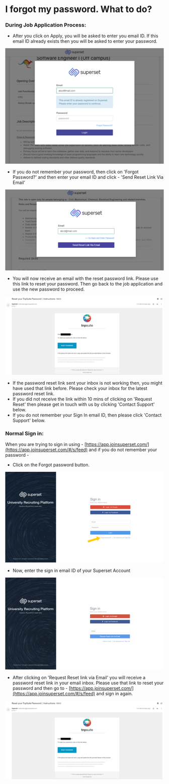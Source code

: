 # I forgot my password. What to do?

### During Job Application Process:

* After you click on Apply, you will be asked to enter you email ID. If this email ID already exists then you will be asked to enter your password.

![](../../.gitbook/assets/image%20%28193%29.png)

* If you do not remember your password, then click on 'Forgot Password?' and then enter your email ID and click - 'Send Reset Link Via Email'

![](../../.gitbook/assets/image%20%28241%29.png)

* You will now receive an email with the reset password link. Please use this link to reset your password. Then go back to the job application and use the new password to proceed.

![](../../.gitbook/assets/image%20%28243%29.png)

* If the password reset link sent your inbox is not working then, you might have used that link before. Please check your inbox for the latest password reset link.
* If you did not receive the link within 10 mins of clicking on 'Request Reset' then please get in touch with us by clicking 'Contact Support' below.
* If you do not remember your Sign In email ID, then please click 'Contact Support' below.

### Normal Sign in:

When you are trying to sign in using - [https://app.joinsuperset.com/](https://app.joinsuperset.com/#/s/feed) and if you do not remember your password -

* Click on the Forgot password button.

![](../../.gitbook/assets/image%20%28163%29.png)

* Now, enter the sign in email ID of your Superset Account

![](../../.gitbook/assets/image%20%2867%29.png)

* After clicking on 'Request Reset link via Email' you will receive a password reset link in your email inbox. Please use that link to reset your password and then go to - [https://app.joinsuperset.com/](https://app.joinsuperset.com/#/s/feed)  and sign in again.

![](../../.gitbook/assets/image%20%28243%29.png)

